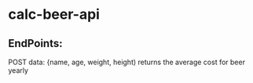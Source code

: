 # calc-beer-api

## EndPoints:
POST data: {name, age, weight, height)
returns the average cost for beer yearly
